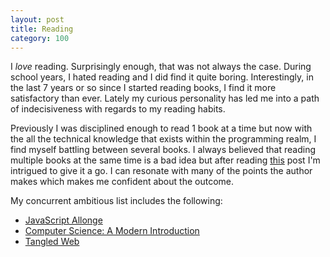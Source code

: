 ```yaml
---
layout: post
title: Reading
category: 100
---
```

I *love* reading. Surprisingly enough, that was not always the case. During school years, I hated reading and I did find it quite boring. Interestingly, in the last 7 years or so since I started reading books, I find it more satisfactory than ever. Lately my curious personality has led me into a path of indecisiveness with regards to my reading habits.

Previously I was disciplined enough to read 1 book at a time but now with the all the technical knowledge that exists within the programming realm, I find myself battling between several books. I always believed that reading multiple books at the same time is a bad idea but after reading [this](http://rachelannhanley.blogspot.co.uk/2013/03/the-art-of-reading-multiple-books-vs.html) post I'm intrigued to give it a go. I can resonate with many of the points the author makes which makes me confident about the outcome.

My concurrent ambitious list includes the following:

- [JavaScript Allonge](https://leanpub.com/javascriptallongesix/read#leanpub-auto-prelude-values-and-expressions-over-coffee)
- [Computer Science: A Modern Introduction](http://www.amazon.co.uk/Computer-Science-Introduction-Prentice-International/dp/0131659456/ref=sr_1_1?ie=UTF8&qid=1439152819&sr=8-1&keywords=modern+computer+science)
- [Tangled Web](http://www.amazon.co.uk/Tangled-Web-Securing-Modern-Applications/dp/1593273886/ref=sr_1_1?ie=UTF8&qid=1439152883&sr=8-1&keywords=tangled+web)
